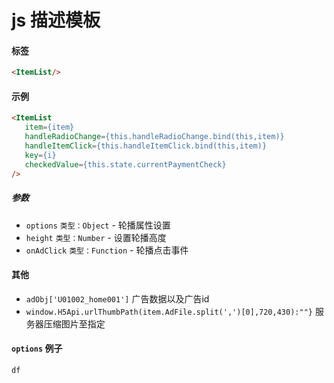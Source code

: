 # js 描述模板

#### 标签

```html
<ItemList/>
```

#### 示例

```html
<ItemList
   item={item}
   handleRadioChange={this.handleRadioChange.bind(this,item)}
   handleItemClick={this.handleItemClick.bind(this,item)}
   key={i}
   checkedValue={this.state.currentPaymentCheck}
/>
``` 

##### 参数

* `options` `类型：Object` - 轮播属性设置
* `height` `类型：Number` - 设置轮播高度
* `onAdClick` `类型：Function` - 轮播点击事件

#### 其他

* `adObj['U01002_home001']` 广告数据以及广告id
* `window.H5Api.urlThumbPath(item.AdFile.split(',')[0],720,430):""}` 服务器压缩图片至指定

#### `options` 例子

```js
df
```

